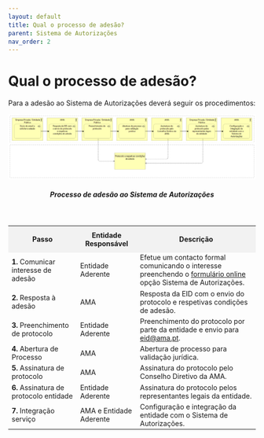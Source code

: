 ```yaml
---
layout: default
title: Qual o processo de adesão?
parent: Sistema de Autorizações
nav_order: 2
---
```


# Qual o processo de adesão?



Para a adesão ao Sistema de Autorizações deverá seguir os procedimentos:

<div align="center">
  <img src="../../assets/images/MicrosoftTeams-image (11).png" alt="Processo de adesão ao Sistema de Autorizações">
  <h5>Processo de adesão ao Sistema de Autorizações</h5>
</div>
<br>

<table>
  <tr>
    <th style="background-color: #f2f2f2; padding: 10px;">Passo</th>
    <th style="background-color: #f2f2f2; padding: 10px;">Entidade Responsável</th>
    <th style="background-color: #f2f2f2; padding: 10px;">Descrição</th>
  </tr>
  <tr>
    <td><strong>1.</strong> Comunicar interesse de adesão</td>
    <td>Entidade Aderente</td>
    <td>Efetue um contacto formal comunicando o interesse preenchendo o <a href="https://www.autenticacao.gov.pt/web/guest/integracao-entidade">formulário online</a> opção Sistema de Autorizações.</td>
  </tr>
  <tr>
    <td><strong>2.</strong> Resposta à adesão</td>
    <td>AMA</td>
    <td>Resposta da EID com o envio do protocolo e respetivas condições de adesão.</td>
  </tr>
  <tr>
    <td><strong>3.</strong> Preenchimento de protocolo</td>
    <td>Entidade Aderente</td>
    <td>Preenchimento do protocolo por parte da entidade e envio para <a href="mailto:eid@ama.pt">eid@ama.pt</a>.</td>
  </tr>
  <tr>
    <td><strong>4.</strong> Abertura de Processo</td>
    <td>AMA</td>
    <td>Abertura de processo para validação jurídica.</td>
  </tr>
  <tr>
    <td><strong>5.</strong> Assinatura de protocolo</td>
    <td>AMA</td>
    <td>Assinatura do protocolo pelo Conselho Diretivo da AMA.</td>
  </tr>
  <tr>
    <td><strong>6.</strong> Assinatura de protocolo entidade</td>
    <td>Entidade Aderente</td>
    <td>Assinatura do protocolo pelos representantes legais da entidade.</td>
  </tr>
  <tr>
    <td><strong>7.</strong> Integração serviço</td>
    <td>AMA e Entidade Aderente</td>
    <td>Configuração e integração da entidade com o Sistema de Autorizações.</td>
  </tr>
</table>